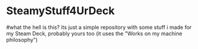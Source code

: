 # SteamyStuff4UrDeck


#what the hell is this?
its just a simple repository with some stuff i made for my Steam Deck, probably yours too (it uses the "Works on my machine philosophy")

